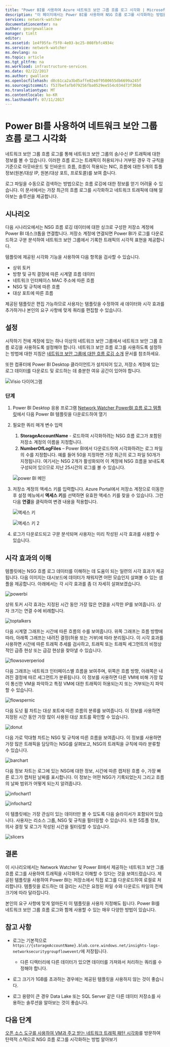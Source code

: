 ```yaml
---
title: "Power BI를 사용하여 Azure 네트워크 보안 그룹 흐름 로그 시각화 | Microsoft Docs"
description: "이 페이지에서는 Power BI를 사용하여 NSG 흐름 로그를 시각화하는 방법을 설명합니다."
services: network-watcher
documentationcenter: na
author: georgewallace
manager: timlt
editor: 
ms.assetid: 1e4f95fa-f5f0-4e03-bc25-008fbfc4934c
ms.service: network-watcher
ms.devlang: na
ms.topic: article
ms.tgt_pltfrm: na
ms.workload: infrastructure-services
ms.date: 02/22/2017
ms.author: gwallace
ms.openlocfilehash: d8c61ca2a3bd5affe02e8f9500655db6699a245f
ms.sourcegitcommit: f537befafb079256fba0529ee554c034d73f36b0
ms.translationtype: MT
ms.contentlocale: ko-KR
ms.lasthandoff: 07/11/2017
---
```

# <a name="visualizing-network-security-group-flow-logs-with-power-bi"></a>Power BI를 사용하여 네트워크 보안 그룹 흐름 로그 시각화

네트워크 보안 그룹 흐름 로그를 통해 네트워크 보안 그룹의 송/수신 IP 트래픽에 대한 정보를 볼 수 있습니다. 이러한 흐름 로그는 트래픽이 허용되거나 거부된 경우 각 규칙을 기준으로 아웃바운드 및 인바운드 흐름, 흐름이 적용되는 NIC, 흐름에 대한 5개의 튜플 정보(원본/대상 IP, 원본/대상 포트, 프로토콜)를 보여 줍니다.

로그 파일을 수동으로 검색하는 방법으로는 흐름 로깅에 대한 정보를 얻기 어려울 수 있습니다. 이 문서에서는 가장 최근의 흐름 로그를 시각화하고 네트워크 트래픽에 대해 알아보는 솔루션을 제공합니다.

## <a name="scenario"></a>시나리오

다음 시나리오에서는 NSG 흐름 로깅 데이터에 대한 싱크로 구성한 저장소 계정에 Power BI 데스크톱을 연결합니다. 저장소 계정에 연결되면 Power BI가 로그를 다운로드하고 구분 분석하여 네트워크 보안 그룹에서 기록한 트래픽의 시각적 표현을 제공합니다.

템플릿에 제공된 시각화 기능을 사용하여 다음 항목을 검사할 수 있습니다.

* 상위 토커
* 방향 및 규칙 결정에 따른 시계열 흐름 데이터
* 네트워크 인터페이스 MAC 주소에 따른 흐름
* NSG 및 규칙에 따른 흐름
* 대상 포트에 따른 흐름

제공된 템플릿은 편집 가능하므로 사용자는 템플릿을 수정하여 새 데이터와 시각 효과를 추가하거나 본인의 요구 사항에 맞게 쿼리를 편집할 수 있습니다.

## <a name="setup"></a>설정

시작하기 전에 계정에 있는 하나 이상의 네트워크 보안 그룹에서 네트워크 보안 그룹 흐름 로깅을 사용하도록 설정해야 합니다. 네트워크 보안 흐름 로그를 사용하도록 설정하는 방법에 대한 지침은 [네트워크 보안 그룹에 대한 흐름 로깅 소개](network-watcher-nsg-flow-logging-overview.md) 문서를 참조하세요.

또한 컴퓨터에 Power BI Desktop 클라이언트가 설치되어 있고, 저장소 계정에 있는 로그 데이터를 다운로드 및 로드하는 데 충분한 여유 공간이 있어야 합니다.

![Visio 다이어그램][1]

### <a name="steps"></a>단계

1. Power BI Desktop 응용 프로그램 [Network Watcher PowerBI 흐름 로그 템플릿](https://aka.ms/networkwatcherpowerbiflowlogstemplate)에서 다음 Power BI 템플릿을 다운로드하여 열기
1. 필요한 쿼리 매개 변수 입력
    1. **StorageAccountName** - 로드하여 시각화하려는 NSG 흐름 로그가 포함된 저장소 계정의 이름을 지정합니다.
    1. **NumberOfLogFiles** – Power BI에서 다운로드하여 시각화하려는 로그 파일의 수를 지정합니다. 예를 들어 50을 지정하면 가장 최근의 로그 파일 50개가 지정됩니다. 여기서는 NSG 2개가 활성화되어 이 계정에 NSG 흐름을 보내도록 구성되어 있으므로 지난 25시간의 로그를 볼 수 있습니다.

    ![power BI 메인][2]

1. 저장소 계정의 액세스 키를 입력합니다. Azure Portal에서 저장소 계정으로 이동한 후 설정 메뉴에서 **액세스 키**를 선택하면 유효한 액세스 키를 찾을 수 있습니다. 그런 다음 **연결**을 클릭하여 변경 내용을 적용합니다.

    ![액세스 키][3]

    ![액세스 키 2][4]

4.  로그가 다운로드되고 구문 분석되며 사용자는 미리 작성된 시각 효과를 사용할 수 있습니다.

## <a name="understanding-the-visuals"></a>시각 효과의 이해

템플릿에는 NSG 흐름 로그 데이터를 이해하는 데 도움이 되는 일련의 시각 효과가 제공됩니다. 다음 이미지는 대시보드에 데이터가 채워지면 어떤 모습인지 살펴볼 수 있는 샘플을 제공합니다. 아래에서는 각 시각 효과를 좀 더 자세히 살펴보겠습니다. 

![powerbi][5]
 
상위 토커 시각 효과는 지정된 시간 동안 가장 많은 연결을 시작한 IP를 보여줍니다. 상자 크기는 연결 수에 비례합니다. 

![toptalkers][6]

다음 시계열 그래프는 시간에 따른 흐름의 수를 보여줍니다. 위쪽 그래프는 흐름 방향에 따라, 아래쪽 그래프는 내려진 결정(허용 또는 거부)에 따라 분리됩니다. 이 시각 효과를 사용하면 시간에 따른 트래픽 추세를 검사하고, 트래픽 또는 트래픽 세그먼트의 비정상적인 급증 현상 또는 급감 현상을 찾아낼 수 있습니다.

![flowsoverperiod][7]

다음 그래프는 네트워크 인터페이스별 흐름을 보여주며, 위쪽은 흐름 방향, 아래쪽은 내려진 결정에 따르 세그먼트가 분류됩니다. 이 정보를 사용하면 다른 VM에 비해 가장 많이 통신한 VM을 파악하고 특정 VM에 대한 트래픽이 허용되는지 또는 거부되는지 파악할 수 있습니다.

![flowspernic][8]

다음 도넛 휠 차트는 대상 포트에 따른 흐름의 분류를 보여줍니다. 이 정보를 사용하면 지정된 시간 동안 가장 많이 사용된 대상 포트를 확인할 수 있습니다.

![donut][9]

다음 가로 막대형 차트는 NSG 및 규칙에 따른 흐름을 보여줍니다. 이 정보를 사용하면 가장 많은 트래픽을 담당하는 NSG를 살펴보고, NSG의 트래픽을 규칙에 따라 분류할 수 있습니다.

![barchart][10]
 
다음 정보 차트는 로그에 있는 NSG에 대한 정보, 시간에 따른 캡처된 흐름 수, 가장 빠른 로그가 캡처된 날짜를 표시합니다. 이 정보는 어떤 NSG가 기록되었는지 그리고 흐름의 날짜 범위가 어떻게 되는지 알려줍니다.

![infochart1][11]

![infochart2][12]

이 템플릿에는 가장 관심이 있는 데이터만 볼 수 있도록 다음 슬라이서가 포함되어 있습니다. 사용자는 리소스 그룹, NSG 및 규칙을 필터링할 수 있습니다. 또한 5튜플 정보, 의사 결정 및 로그가 작성된 시간을 필터링할 수 있습니다.

![slicers][13]

## <a name="conclusion"></a>결론

이 시나리오에서는 Network Watcher 및 Power BI에서 제공하는 네트워크 보안 그룹 흐름 로그를 사용하여 트래픽을 시각화하고 이해할 수 있다는 것을 보여드렸습니다. 제공된 템플릿을 사용하여 Power BI는 저장소에서 직접 로그를 다운로드하여 로컬로 처리합니다. 템플릿을 로드하는 데 걸리는 시간은 요청된 파일 수와 다운로드 파일의 전체 크기에 따라 달라집니다.

본인의 요구 사항에 맞게 얼마든지 이 템플릿을 사용자 지정해도 됩니다. Power BI를 네트워크 보안 그룹 흐름 로그와 함께 사용할 수 있는 매우 다양한 방법이 있습니다. 

## <a name="notes"></a>참고 사항

* 로그는 기본적으로 `https://{storageAccountName}.blob.core.windows.net/insights-logs-networksecuritygroupflowevent/`에 저장됩니다.

    * 다른 디렉터리에 다른 데이터가 있으면 데이터를 가져와서 처리하는 쿼리를 수정해야 합니다.

* 로그 크기가 1GB를 초과하는 경우에는 제공된 템플릿을 사용하지 않는 것이 좋습니다.

* 로그 용량이 큰 경우 Data Lake 또는 SQL Server 같은 다른 데이터 저장소를 사용하는 솔루션을 알아보는 것이 좋습니다.

## <a name="next-steps"></a>다음 단계

[오픈 소스 도구를 사용하여 VM과 주고 받는 네트워크 트래픽 패턴 시각화](network-watcher-using-open-source-tools.md)를 방문하여 탄력적 스택으로 NSG 흐름 로그를 시각화하는 방법 알아보기

[1]: ./media/network-watcher-visualize-nsg-flow-logs-power-bi/figure1.png
[2]: ./media/network-watcher-visualize-nsg-flow-logs-power-bi/figure2.png
[3]: ./media/network-watcher-visualize-nsg-flow-logs-power-bi/figure3.png
[4]: ./media/network-watcher-visualize-nsg-flow-logs-power-bi/figure4.png
[5]: ./media/network-watcher-visualize-nsg-flow-logs-power-bi/figure5.png
[6]: ./media/network-watcher-visualize-nsg-flow-logs-power-bi/figure6.png
[7]: ./media/network-watcher-visualize-nsg-flow-logs-power-bi/figure7.png
[8]: ./media/network-watcher-visualize-nsg-flow-logs-power-bi/figure8.png
[9]: ./media/network-watcher-visualize-nsg-flow-logs-power-bi/figure9.png
[10]: ./media/network-watcher-visualize-nsg-flow-logs-power-bi/figure10.png
[11]: ./media/network-watcher-visualize-nsg-flow-logs-power-bi/figure11.png
[12]: ./media/network-watcher-visualize-nsg-flow-logs-power-bi/figure12.png
[13]: ./media/network-watcher-visualize-nsg-flow-logs-power-bi/figure13.png
